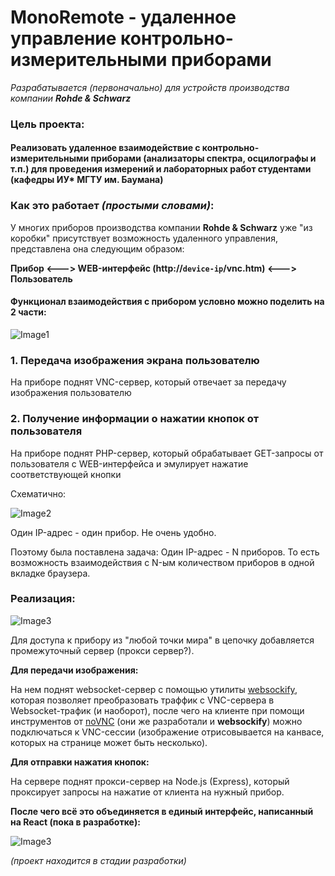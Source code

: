 # MonoRemote - удаленное управление контрольно-измерительными приборами
*Разрабатывается (первоначально) для устройств производства компании **Rohde & Schwarz***

### Цель проекта: 
#### Реализовать удаленное взаимодействие с контрольно-измерительными приборами (анализаторы спектра, осцилографы и т.п.) для проведения измерений и лабораторных работ студентами (кафедры ИУ* МГТУ им. Баумана)

### Как это работает *(простыми словами)*:
У многих приборов производства компании **Rohde & Schwarz** уже "из коробки" присутствует возможность удаленного управления, представлена она следующим образом:


**Прибор <---> WEB-интерфейс (http://`device-ip`/vnc.htm) <---> Пользователь**


#### Функционал взаимодействия с прибором условно можно поделить на 2 части:

![Image1](https://i.ibb.co/gm90QBM/2022-12-13-160609.png)


### 1. Передача изображения экрана пользователю

На приборе поднят VNC-сервер, который отвечает за передачу изображения пользователю

### 2. Получение информации о нажатии кнопок от пользователя

На приборе поднят PHP-сервер, который обрабатывает GET-запросы от пользователя с WEB-интерфейса и эмулирует нажатие соответствующей кнопки

Схематично:

![Image2](https://i.ibb.co/q0pt4P4/image.png)

Один IP-адрес - один прибор. Не очень удобно.

Поэтому была поставлена задача: Один IP-адрес - N приборов.
То есть возможность взаимодействия с N-ым количеством приборов в одной вкладке браузера.

### Реализация: 

![Image3](https://i.ibb.co/kBHD4Jx/image.png)


Для доступа к прибору из "любой точки мира" в цепочку добавляется промежуточный сервер (прокси сервер?). 

**Для передачи изображения:**

На нем поднят websocket-сервер с помощью утилиты [websockify](https://github.com/novnc/websockify), которая позволяет преобразовать траффик с VNC-сервера в Websocket-трафик (и наоборот), после чего на клиенте при помощи инструментов от [noVNC](https://github.com/novnc/noVNC) (они же разработали и **websockify**) можно подключаться к VNC-сессии (изображение отрисовывается на канвасе, которых на странице может быть несколько).

**Для отправки нажатия кнопок:**

На сервере поднят прокси-сервер на Node.js (Express), который проксирует запросы на нажатие от клиента на нужный прибор.

**После чего всё это объединяется в единый интерфейс, написанный на React (пока в разработке):**

![Image3](https://i.ibb.co/G5Dcsn9/image.png)

*(проект находится в стадии разработки)*





